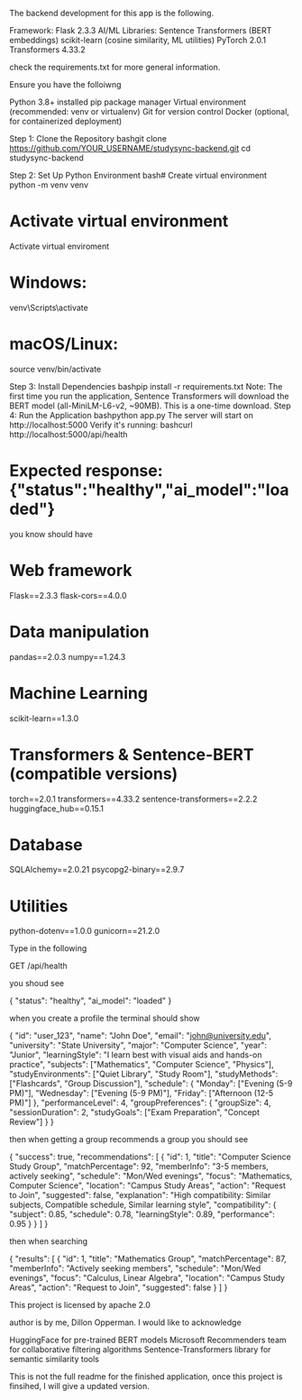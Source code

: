   The backend development for this app is the following.

Framework: Flask 2.3.3
AI/ML Libraries:
Sentence Transformers (BERT embeddings)
scikit-learn (cosine similarity, ML utilities)
PyTorch 2.0.1
Transformers 4.33.2

check the requirements.txt for more general information.

Ensure you have the folloiwng

Python 3.8+ installed
pip package manager
Virtual environment (recommended: venv or virtualenv)
Git for version control
Docker (optional, for containerized deployment)

Step 1: Clone the Repository
bashgit clone https://github.com/YOUR_USERNAME/studysync-backend.git
cd studysync-backend

Step 2: Set Up Python Environment
bash# Create virtual environment
python -m venv venv

# Activate virtual environment
Activate virtual enviroment
# Windows:
venv\Scripts\activate
# macOS/Linux:
source venv/bin/activate

Step 3: Install Dependencies
bashpip install -r requirements.txt
Note: The first time you run the application, Sentence Transformers will download the BERT model (all-MiniLM-L6-v2, ~90MB). This is a one-time download.
Step 4: Run the Application
bashpython app.py
The server will start on http://localhost:5000
Verify it's running:
bashcurl http://localhost:5000/api/health
# Expected response: {"status":"healthy","ai_model":"loaded"}

you know should have

# Web framework
Flask==2.3.3
flask-cors==4.0.0

# Data manipulation
pandas==2.0.3
numpy==1.24.3

# Machine Learning
scikit-learn==1.3.0

# Transformers & Sentence-BERT (compatible versions)
torch==2.0.1
transformers==4.33.2
sentence-transformers==2.2.2
huggingface_hub==0.15.1

# Database
SQLAlchemy==2.0.21
psycopg2-binary==2.9.7

# Utilities
python-dotenv==1.0.0
gunicorn==21.2.0

Type in the following

GET /api/health

you shoud see

{
  "status": "healthy",
  "ai_model": "loaded"
}

when you create a profile the terminal should show

{
  "id": "user_123",
  "name": "John Doe",
  "email": "john@university.edu",
  "university": "State University",
  "major": "Computer Science",
  "year": "Junior",
  "learningStyle": "I learn best with visual aids and hands-on practice",
  "subjects": ["Mathematics", "Computer Science", "Physics"],
  "studyEnvironments": ["Quiet Library", "Study Room"],
  "studyMethods": ["Flashcards", "Group Discussion"],
  "schedule": {
    "Monday": ["Evening (5-9 PM)"],
    "Wednesday": ["Evening (5-9 PM)"],
    "Friday": ["Afternoon (12-5 PM)"]
  },
  "performanceLevel": 4,
  "groupPreferences": {
    "groupSize": 4,
    "sessionDuration": 2,
    "studyGoals": ["Exam Preparation", "Concept Review"]
  }
}

then when getting a group recommends a group you should see

{
  "success": true,
  "recommendations": [
    {
      "id": 1,
      "title": "Computer Science Study Group",
      "matchPercentage": 92,
      "memberInfo": "3-5 members, actively seeking",
      "schedule": "Mon/Wed evenings",
      "focus": "Mathematics, Computer Science",
      "location": "Campus Study Areas",
      "action": "Request to Join",
      "suggested": false,
      "explanation": "High compatibility: Similar subjects, Compatible schedule, Similar learning style",
      "compatibility": {
        "subject": 0.85,
        "schedule": 0.78,
        "learningStyle": 0.89,
        "performance": 0.95
      }
    }
  ]
}


then when searching

{
  "results": [
    {
      "id": 1,
      "title": "Mathematics Group",
      "matchPercentage": 87,
      "memberInfo": "Actively seeking members",
      "schedule": "Mon/Wed evenings",
      "focus": "Calculus, Linear Algebra",
      "location": "Campus Study Areas",
      "action": "Request to Join",
      "suggested": false
    }
  ]
}


This project is licensed by apache 2.0 

author is by me, Dillon Opperman. I would like to acknowledge 

HuggingFace for pre-trained BERT models
Microsoft Recommenders team for collaborative filtering algorithms
Sentence-Transformers library for semantic similarity tools

This is not the full readme for the finished application, once this project is finsihed, I will give a updated version. 


